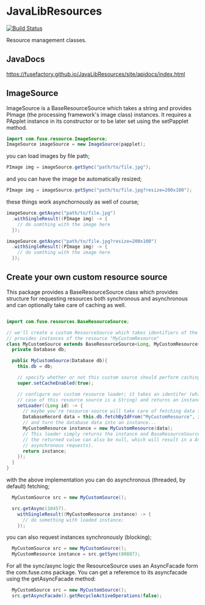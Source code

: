 # JavaLibResources

[![Build Status](https://travis-ci.org/fusefactory/JavaLibResources.svg?branch=master)](https://travis-ci.org/fusefactory/JavaLibResources)

Resource management classes.

## JavaDocs
https://fusefactory.github.io/JavaLibResources/site/apidocs/index.html

## ImageSource
ImageSource is a BaseResourceSource which takes a string and provides PImage (the processing framework's image class) instances. It requires a PApplet instance in its constructor or to be later set using the setPapplet method.

```java
import com.fuse.resource.ImageSource;
ImageSource imageSource = new ImageSource(papplet);
```

you can load images by file path;

```java
PImage img = imageSource.getSync("path/to/file.jpg");
```

and you can have the image be automatically resized;

```java
PImage img = imageSource.getSync("path/to/file.jpg?resize=200x100");
```

these things work asynchornously as well of course;

```java
imageSource.getAsync("path/to/file.jpg")
  .withSingleResult((PImage img) -> {
    // do somthing with the image here
  });

imageSource.getAsync("path/to/file.jpg?resize=200x100")
  .withSingleResult((PImage img) -> {
    // do somthing with the image here
  });
```


## Create your own custom resource source

This package provides a BaseResourceSource class which provides structure for requesting resources both synchronous and asynchronous and can optionally take care of caching as well.

```java

import com.fuse.resources.BaseResourceSource;

// we'll create a custom ResourceSource which takes identifiers of the type Long and
// provides instances of the resource "MyCustomResource"
class MyCustomSource extends BaseResourceSource<Long, MyCustomResource> {
  private Database db;

  public MyCustomSource(Database db){
    this.db = db;

    // specify whether or not this custom source should perform caching
    super.setCacheEnabled(true);

    // configure our custom resource loader; it takes an identifer (which in the
    // case of this resource source is a String) and returns an instance of MyCustomResource
    setLoader((Long id) -> {
      // maybe you're resource-source will take care of fetching data from a backend?
      DatabaseRecord data = this.db.fetchByIdFrom("MyCustomResource", id);
      // and turn the database data into an instance...
      MyCustomResource instance = new MyCustomResource(data);
      // This loader simply returns the instance and BaseResourceSource will take it trom there
      // the returned value can also be null, which will result in a AsyncOperation failure for
      // asynchronous requests).
      return instance;
    });
  }
}
```

with the above implementation you can do asynchronous (threaded, by default) fetching;

```java
  MyCustomSource src = new MyCustomSource();

  src.getAsync(10457).
    withSingleResult((MyCustomResource instance) -> {
      // do something with loaded instance;
    });
```

you can also request instances synchronously (blocking);

```java
  MyCustomSource src = new MyCustomSource();
  MyCustomResource instance = src.getSync(80887);
```

For all the sync/async logic the ResourceSource uses an AsyncFacade form the com.fuse.cms package.
You can get a referemce to its asyncfacade using the getAsyncFacade method:

```java
  MyCustomSource src = new MyCustomSource();
  src.getAsyncFacade().getRecycleActiveOperations(false);
```
